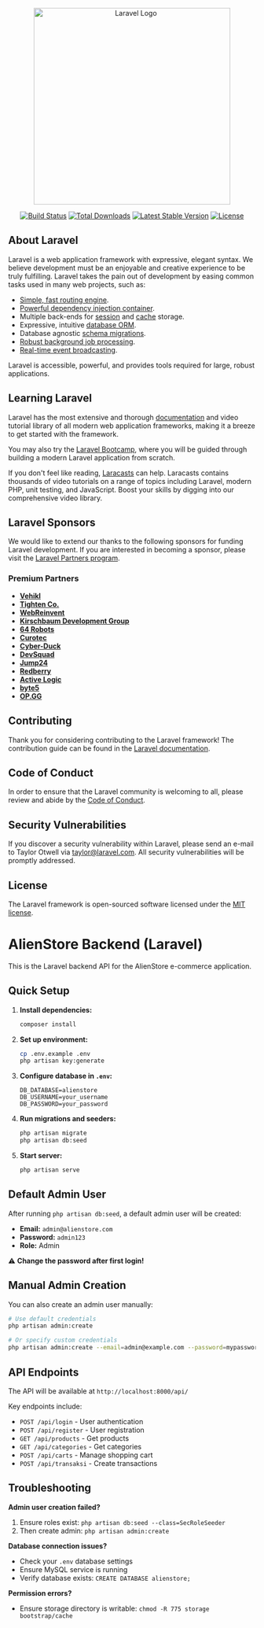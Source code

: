<p align="center"><a href="https://laravel.com" target="_blank"><img src="https://raw.githubusercontent.com/laravel/art/master/logo-lockup/5%20SVG/2%20CMYK/1%20Full%20Color/laravel-logolockup-cmyk-red.svg" width="400" alt="Laravel Logo"></a></p>

<p align="center">
<a href="https://github.com/laravel/framework/actions"><img src="https://github.com/laravel/framework/workflows/tests/badge.svg" alt="Build Status"></a>
<a href="https://packagist.org/packages/laravel/framework"><img src="https://img.shields.io/packagist/dt/laravel/framework" alt="Total Downloads"></a>
<a href="https://packagist.org/packages/laravel/framework"><img src="https://img.shields.io/packagist/v/laravel/framework" alt="Latest Stable Version"></a>
<a href="https://packagist.org/packages/laravel/framework"><img src="https://img.shields.io/packagist/l/laravel/framework" alt="License"></a>
</p>

## About Laravel

Laravel is a web application framework with expressive, elegant syntax. We believe development must be an enjoyable and creative experience to be truly fulfilling. Laravel takes the pain out of development by easing common tasks used in many web projects, such as:

- [Simple, fast routing engine](https://laravel.com/docs/routing).
- [Powerful dependency injection container](https://laravel.com/docs/container).
- Multiple back-ends for [session](https://laravel.com/docs/session) and [cache](https://laravel.com/docs/cache) storage.
- Expressive, intuitive [database ORM](https://laravel.com/docs/eloquent).
- Database agnostic [schema migrations](https://laravel.com/docs/migrations).
- [Robust background job processing](https://laravel.com/docs/queues).
- [Real-time event broadcasting](https://laravel.com/docs/broadcasting).

Laravel is accessible, powerful, and provides tools required for large, robust applications.

## Learning Laravel

Laravel has the most extensive and thorough [documentation](https://laravel.com/docs) and video tutorial library of all modern web application frameworks, making it a breeze to get started with the framework.

You may also try the [Laravel Bootcamp](https://bootcamp.laravel.com), where you will be guided through building a modern Laravel application from scratch.

If you don't feel like reading, [Laracasts](https://laracasts.com) can help. Laracasts contains thousands of video tutorials on a range of topics including Laravel, modern PHP, unit testing, and JavaScript. Boost your skills by digging into our comprehensive video library.

## Laravel Sponsors

We would like to extend our thanks to the following sponsors for funding Laravel development. If you are interested in becoming a sponsor, please visit the [Laravel Partners program](https://partners.laravel.com).

### Premium Partners

- **[Vehikl](https://vehikl.com/)**
- **[Tighten Co.](https://tighten.co)**
- **[WebReinvent](https://webreinvent.com/)**
- **[Kirschbaum Development Group](https://kirschbaumdevelopment.com)**
- **[64 Robots](https://64robots.com)**
- **[Curotec](https://www.curotec.com/services/technologies/laravel/)**
- **[Cyber-Duck](https://cyber-duck.co.uk)**
- **[DevSquad](https://devsquad.com/hire-laravel-developers)**
- **[Jump24](https://jump24.co.uk)**
- **[Redberry](https://redberry.international/laravel/)**
- **[Active Logic](https://activelogic.com)**
- **[byte5](https://byte5.de)**
- **[OP.GG](https://op.gg)**

## Contributing

Thank you for considering contributing to the Laravel framework! The contribution guide can be found in the [Laravel documentation](https://laravel.com/docs/contributions).

## Code of Conduct

In order to ensure that the Laravel community is welcoming to all, please review and abide by the [Code of Conduct](https://laravel.com/docs/contributions#code-of-conduct).

## Security Vulnerabilities

If you discover a security vulnerability within Laravel, please send an e-mail to Taylor Otwell via [taylor@laravel.com](mailto:taylor@laravel.com). All security vulnerabilities will be promptly addressed.

## License

The Laravel framework is open-sourced software licensed under the [MIT license](https://opensource.org/licenses/MIT).
# AlienStore Backend (Laravel)

This is the Laravel backend API for the AlienStore e-commerce application.

## Quick Setup

1. **Install dependencies:**
   ```bash
   composer install
   ```

2. **Set up environment:**
   ```bash
   cp .env.example .env
   php artisan key:generate
   ```

3. **Configure database in `.env`:**
   ```env
   DB_DATABASE=alienstore
   DB_USERNAME=your_username
   DB_PASSWORD=your_password
   ```

4. **Run migrations and seeders:**
   ```bash
   php artisan migrate
   php artisan db:seed
   ```

5. **Start server:**
   ```bash
   php artisan serve
   ```

## Default Admin User

After running `php artisan db:seed`, a default admin user will be created:

- **Email:** `admin@alienstore.com`
- **Password:** `admin123`
- **Role:** Admin

⚠️ **Change the password after first login!**

## Manual Admin Creation

You can also create an admin user manually:

```bash
# Use default credentials
php artisan admin:create

# Or specify custom credentials
php artisan admin:create --email=admin@example.com --password=mypassword --name="Admin User"
```

## API Endpoints

The API will be available at `http://localhost:8000/api/`

Key endpoints include:
- `POST /api/login` - User authentication
- `POST /api/register` - User registration
- `GET /api/products` - Get products
- `GET /api/categories` - Get categories
- `POST /api/carts` - Manage shopping cart
- `POST /api/transaksi` - Create transactions

## Troubleshooting

**Admin user creation failed?**
1. Ensure roles exist: `php artisan db:seed --class=SecRoleSeeder`
2. Then create admin: `php artisan admin:create`

**Database connection issues?**
- Check your `.env` database settings
- Ensure MySQL service is running
- Verify database exists: `CREATE DATABASE alienstore;`

**Permission errors?**
- Ensure storage directory is writable: `chmod -R 775 storage bootstrap/cache`
